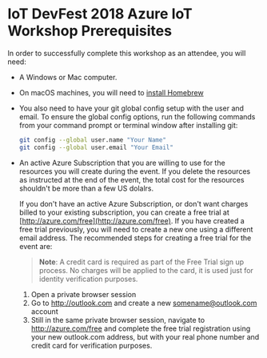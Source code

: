 # IoT DevFest 2018 Azure IoT Workshop Prerequisites

In order to successfully complete this workshop as an attendee, you will need:

- A Windows or Mac computer.

- On macOS machines, you  will need to [install Homebrew](https://docs.brew.sh/Installation.html)


- You also need to have your git global config setup with the user and email. To ensure the global config options, run the following commands from your command prompt or terminal window after installing git:

  ```bash
  git config --global user.name "Your Name"
  git config --global user.email "Your Email"
  ```

- An active Azure Subscription that you are willing to use for the resources you will create during the event.  If you delete the resources as instructed at the end of the event, the total cost for the resources shouldn't be more than a few US dolalrs.

  If you don't have an active Azure Subscription, or don't want charges billed to your existing subscription, you can create a free trial at [http://azure.com/free](http://azure.com/free). If you have created a free trial previously, you will need to create a new one using a different email address.  The recommended steps for creating a free trial for the event are:

    > **Note**: A credit card is required as part of the Free Trial sign up process.  No charges will be applied to the card, it is used just for identity verification purposes.

    1. Open a private browser session
    1. Go to http://outlook.com and create a new somename@outlook.com account
    1. Still in the same private browser session, navigate to http://azure.com/free and complete the free trial registration using your new outlook.com address, but with your real phone number and credit card for verification purposes.

